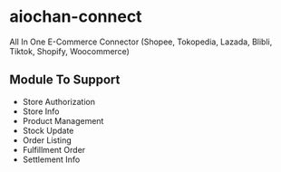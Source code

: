 # aiochan-connect
All In One E-Commerce Connector (Shopee, Tokopedia, Lazada, Blibli, Tiktok, Shopify, Woocommerce)

## Module To Support
- Store Authorization
- Store Info
- Product Management
- Stock Update
- Order Listing
- Fulfillment Order
- Settlement Info
